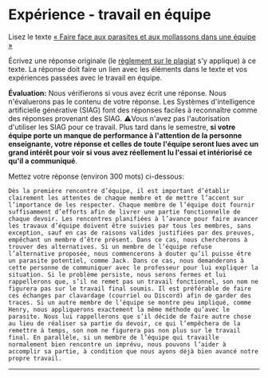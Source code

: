 # Expérience - travail en équipe

Lisez le texte [« Faire face aux parasites et aux mollassons dans une équipe »](https://etsmtl365-my.sharepoint.com/:w:/g/personal/christopher_fuhrman_etsmtl_ca/EcmQ4mhrCt5Ml9FUOiAPMmQBqtH3Z65GXrMLngDaeRCP8g?e=8JXrlf)

Écrivez une réponse originale (le [règlement sur le plagiat](https://www.etsmtl.ca/Etudes/citer-pas-plagier) s'y applique) à ce texte.
La réponse doit faire un lien avec les éléments dans le texte et vos expériences passées avec le travail en équipe.

**Évaluation:** Nous vérifierons si vous avez écrit une réponse.
Nous n'évaluerons pas le contenu de votre réponse.
Les Systèmes d'intelligence artificielle générative (SIAG) font des réponses faciles à reconnaître comme des réponses provenant des SIAG. 
⚠️Vous n'avez pas l'autorisation d'utiliser les SIAG pour ce travail. 
Plus tard dans le semestre, **si votre équipe porte un manque de performance à l'attention de la personne enseignante, votre réponse et celles de toute l'équipe seront lues avec un grand intérêt pour voir si vous avez réellement lu l'essai et intériorisé ce qu'il a communiqué**.

Mettez votre réponse (environ 300 mots) ci-dessous:

    Dès la première rencontre d’équipe, il est important d’établir clairement les attentes de chaque membre et de mettre l’accent sur l’importance de les respecter. Chaque membre de l’équipe doit fournir suffisamment d’efforts afin de livrer une partie fonctionnelle de chaque devoir. Les rencontres planifiées à l’avance pour faire avancer les travaux d’équipe doivent être suivies par tous les membres, sans exception, sauf en cas de raisons valides justifiées par des preuves, empêchant un membre d’être présent. Dans ce cas, nous chercherons à trouver des alternatives. Si un membre de l’équipe refuse l’alternative proposée, nous commencerons à douter qu’il puisse être un parasite potentiel, comme Jack. Dans ce cas, nous demanderons à cette personne de communiquer avec le professeur pour lui expliquer la situation. Si le problème persiste, nous serons fermes et lui rappellerons que, s’il ne remet pas un travail fonctionnel, son nom ne figurera pas sur le travail final soumis. Il est préférable de faire ces échanges par clavardage (courriel ou Discord) afin de garder des traces. Si un autre membre de l’équipe se montre peu impliqué, comme Henry, nous appliquerons exactement la même méthode qu’avec le parasite. Nous lui rappellerons que s’il décide de faire autre chose au lieu de réaliser sa partie du devoir, ce qui l’empêchera de la remettre à temps, son nom ne figurera pas non plus sur le travail final. En parallèle, si un membre de l’équipe qui travaille normalement bien rencontre un imprévu, nous pouvons l’aider à accomplir sa partie, à condition que nous ayons déjà bien avancé notre propre travail.

---

